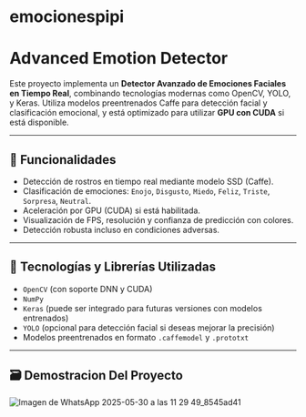 ﻿# emocionespipi

# Advanced Emotion Detector

Este proyecto implementa un **Detector Avanzado de Emociones Faciales en Tiempo Real**, combinando tecnologías modernas como OpenCV, YOLO, y Keras. Utiliza modelos preentrenados Caffe para detección facial y clasificación emocional, y está optimizado para utilizar **GPU con CUDA** si está disponible.

---

## 🎯 Funcionalidades

- Detección de rostros en tiempo real mediante modelo SSD (Caffe).
- Clasificación de emociones: `Enojo`, `Disgusto`, `Miedo`, `Feliz`, `Triste`, `Sorpresa`, `Neutral`.
- Aceleración por GPU (CUDA) si está habilitada.
- Visualización de FPS, resolución y confianza de predicción con colores.
- Detección robusta incluso en condiciones adversas.

---

## 🧠 Tecnologías y Librerías Utilizadas

- `OpenCV` (con soporte DNN y CUDA)
- `NumPy`
- `Keras` (puede ser integrado para futuras versiones con modelos entrenados)
- `YOLO` (opcional para detección facial si deseas mejorar la precisión)
- Modelos preentrenados en formato `.caffemodel` y `.prototxt`

---

## 🗃️ Demostracion Del Proyecto 



![Imagen de WhatsApp 2025-05-30 a las 11 29 49_8545ad41](https://github.com/user-attachments/assets/b78817a0-f510-4377-868f-ae5105929d65)

  
